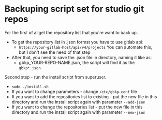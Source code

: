 # Backuping script set for studio git repos

For the first of allget the repository list that you're want to back up.
 - To get the repository list in .json format you have to use gitlab api:
   - `https://your-gitlab-host/api/v4/projects`
      You can automate this, but I don't see the need of that step
 - After that, you need to save the .json file in directory, naming it like as:
   - gbkp_YOUR-REPO-NAME.json, the script will find it as the `gbkp*.json`

Second step - run the install script from superuser.
 - `sudo ./install.sh`
 - If you want to change parameters - change `/etc/gbkp.conf` file
 - If you want to add the repositories list to existing - put the new file in this directory and run the install script again with parameter `--add-json`
 - If you want to change the repositories list - put the new file in this directory and run the install script again with parameter `--new-json`


